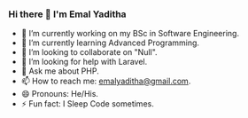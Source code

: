 ### Hi there 👋 I'm Emal Yaditha

- 🔭 I’m currently working on my BSc in Software Engineering.
- 🌱 I’m currently learning Advanced Programming.
- 👯 I’m looking to collaborate on "Null".
- 🤔 I’m looking for help with Laravel.
- 💬 Ask me about PHP.
- 📫 How to reach me: emalyaditha@gmail.com.
- 😄 Pronouns: He/His.
- ⚡ Fun fact: I Sleep Code sometimes.

<!--<img src ="https://github-readme-stats.vercel.app/api?username=EmalYaditha&&show_icons=true&title_color=ffffff&icon_color=000000&text_color=000000&bg_color=ad0000"> -->
